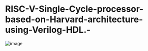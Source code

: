 # RISC-V-Single-Cycle-processor-based-on-Harvard-architecture-using-Verilog-HDL.-

![image](https://github.com/bassantatef/RISC-V-Single-Cycle-processor-based-on-Harvard-architecture-using-Verilog-HDL.-/assets/82764830/8ae5eed0-3dda-48ec-9c3e-ce566f59787b)
